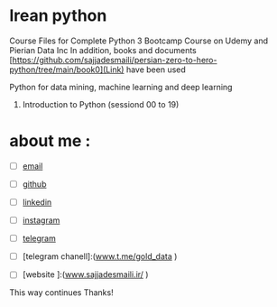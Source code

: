 # lrean python
Course Files for Complete Python 3 Bootcamp Course on Udemy and Pierian Data Inc 
In addition, books and documents [https://github.com/sajjadesmaili/persian-zero-to-hero-python/tree/main/book0](Link) have been used

Python for data mining, machine learning and deep learning
1. Introduction to Python (sessiond 00 to 19)

# about me : 
- [ ] [email](questionsajjad@gmail.com)
- [ ] [github](https://github.com/sajjadesmaili)
- [ ] [linkedin](https://www.linkedin.com/in/sajjad-esmaili-ir/)
- [ ] [instagram](https://www.instagram.com/sajjadesmaili_ir)
- [ ] [telegram](www.t.me/sajjad_Esmaili_ir)
- [ ]  [telegram chanell]:(www.t.me/gold_data	)
- [ ] [website ]:(www.sajjadesmaili.ir/	)







This way continues
Thanks!
